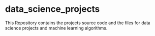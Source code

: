 # data_science_projects
This Repository contains the projects source code and the files for data science projects and machine learning algorithms.
